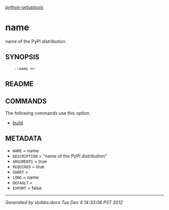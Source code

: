 [python-setuptools](../../index.html)

# name

name of the PyPI distribution

## SYNOPSIS

        --name <>

## README



## COMMANDS

The following commands use this option.

* [build](../../commands/build/index.html)

## METADATA

* `NAME` = name
* `DESCRIPTION` = "name of the PyPI distribution"
* `ARGUMENTS` = true
* `REQUIRED` = true
* `SHORT` = 
* `LONG` = name
* `DEFAULT` = 
* `EXPORT` = false

----

*Generated by stubbs:docs Tue Dec  4 14:33:06 PST 2012*

